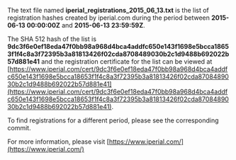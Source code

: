 The text file named **iperial_registrations_2015_06_13.txt** is the list of registration hashes created by iperial.com during the period between **2015-06-13 00:00:00Z** and **2015-06-13 23:59:59Z**.

The SHA 512 hash of the list is **9dc3f6e0ef18eda47f0bb98a968d4bca4addfc650e143f1698e5bcca18653f1f4c8a3f72395b3a81813426f02cda8708489030b2c1d9488b692022b57d881e41** and the registration certificate for the list can be viewed at [https://www.iperial.com/cert/9dc3f6e0ef18eda47f0bb98a968d4bca4addfc650e143f1698e5bcca18653f1f4c8a3f72395b3a81813426f02cda8708489030b2c1d9488b692022b57d881e41](https://www.iperial.com/cert/9dc3f6e0ef18eda47f0bb98a968d4bca4addfc650e143f1698e5bcca18653f1f4c8a3f72395b3a81813426f02cda8708489030b2c1d9488b692022b57d881e41).

To find registrations for a different period, please see the corresponding commit.

For more information, please visit [https://www.iperial.com/](https://www.iperial.com/)

